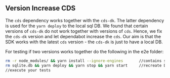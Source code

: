 ## Version Increase CDS

The `cds` dependency works together with the `cds-dk`.
The latter dependency is used for the `yarn deploy` to the local sql DB.
We found that certain versions of `cds-dk` do not work together with versions of `cds`.
Hence, we fix the `cds-dk` version and let dependabot increase the `cds`. 
Our aim is that the SDK works with the latest `cds` version - the `cds-dk` is just to have a local DB.

For testing if two versions works together do the following in the e2e folder:

```bash
rm -r node_modules/ && yarn install --ignore-engines       //contains state of pm2
rm sqlite.db && yarn deploy && yarn stop && yarn start     //recreate DB
//execute your tests
```
